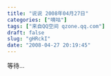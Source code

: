 ```yaml
---
title: "说说 2008年04月27日"
categories: ["嘀咕"]
tags: ["来自QQ空间 qzone.qq.com"]
draft: false
slug: "gHRckI"
date: "2008-04-27 20:19:45"
---
```


等待...
